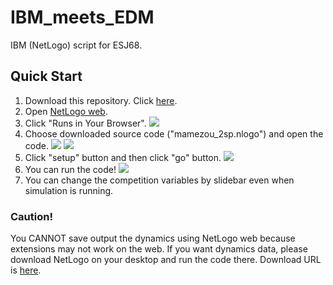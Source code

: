 # IBM_meets_EDM
IBM (NetLogo) script for ESJ68.

## Quick Start
1. Download this repository. Click [here](https://github.com/6W3N/IBM_meets_EDM/archive/main.zip).
2. Open [NetLogo web](https://www.netlogoweb.org/).
3. Click "Runs in Your Browser".
![](https://i.imgur.com/SlA1KGT.png)
4. Choose downloaded source code ("mamezou_2sp.nlogo") and open the code.
![](https://i.imgur.com/7jS4JTv.png)
![](https://i.imgur.com/p5dv9zw.png)
5. Click "setup" button and then click "go" button.
![](https://i.imgur.com/fdNXuX6.png)
6. You can run the code!
![](https://i.imgur.com/K2p1B04.png)
7. You can change the competition variables by slidebar even when simulation is running.

### Caution!
You CANNOT save output the dynamics using NetLogo web because extensions may not work on the web. If you want dynamics data, please download NetLogo on your desktop and run the code there.
Download URL is [here](http://ccl.northwestern.edu/netlogo/).

